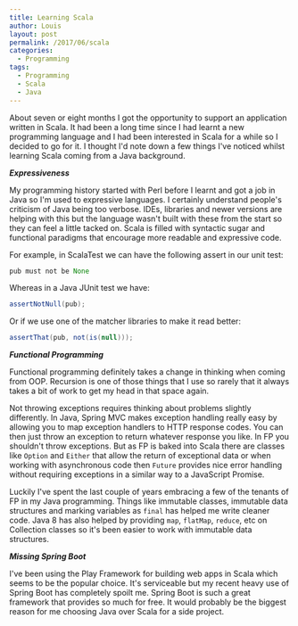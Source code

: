 ```yaml
---
title: Learning Scala
author: Louis
layout: post
permalink: /2017/06/scala
categories:
  - Programming
tags:
  - Programming
  - Scala
  - Java
---
```


About seven or eight months I got the opportunity to support an application written in Scala. It had been a long time since I had learnt a new programming language and I had been interested in Scala for a while so I decided to go for it. I thought I'd note down a few things I've noticed whilst learning Scala coming from a Java background.

***Expressiveness***

My programming history started with Perl before I learnt and got a job in Java so I'm used to expressive languages. I certainly understand people's criticism of Java being too verbose. IDEs, libraries and newer versions are helping with this but the language wasn't built with these from the start so they can feel a little tacked on. Scala is filled with syntactic sugar and functional paradigms that encourage more readable and expressive code.

For example, in ScalaTest we can have the following assert in our unit test:

```scala
pub must not be None
```

Whereas in a Java JUnit test we have:
```java
assertNotNull(pub);
```
Or if we use one of the matcher libraries to make it read better:

```java
assertThat(pub, not(is(null)));
```

***Functional Programming***

Functional programming definitely takes a change in thinking when coming from OOP. Recursion is one of those things that I use so rarely that it always takes a bit of work to get my head in that space again.

Not throwing exceptions requires thinking about problems slightly differently. In Java, Spring MVC makes exception handling really easy by allowing you to map exception handlers to HTTP response codes. You can then just throw an exception to return whatever response you like. In FP you shouldn't throw exceptions. But as FP is baked into Scala there are classes like `Option` and `Either` that allow the return of exceptional data or when working with asynchronous code then `Future` provides nice error handling without requiring exceptions in a similar way to a JavaScript Promise.

Luckily I've spent the last couple of years embracing a few of the tenants of FP in my Java programming. Things like immutable classes, immutable data structures and marking variables as `final` has helped me write cleaner code. Java 8 has also helped by providing `map`, `flatMap`, `reduce`, etc on Collection classes so it's been easier to work with immutable data structures.

***Missing Spring Boot***

I've been using the Play Framework for building web apps in Scala which seems to be the popular choice. It's serviceable but my recent heavy use of Spring Boot has completely spoilt me. Spring Boot is such a great framework that provides so much for free. It would probably be the biggest reason for me choosing Java over Scala for a side project.
